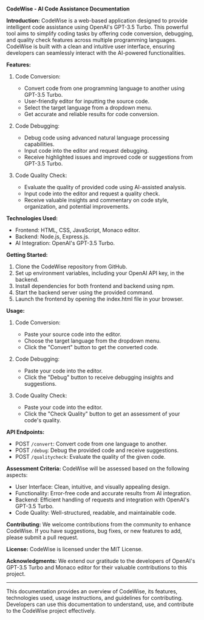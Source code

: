 **CodeWise - AI Code Assistance Documentation**

**Introduction:**
CodeWise is a web-based application designed to provide intelligent code assistance using OpenAI's GPT-3.5 Turbo. This powerful tool aims to simplify coding tasks by offering code conversion, debugging, and quality check features across multiple programming languages. CodeWise is built with a clean and intuitive user interface, ensuring developers can seamlessly interact with the AI-powered functionalities.

**Features:**
1. Code Conversion:
   - Convert code from one programming language to another using GPT-3.5 Turbo.
   - User-friendly editor for inputting the source code.
   - Select the target language from a dropdown menu.
   - Get accurate and reliable results for code conversion.

2. Code Debugging:
   - Debug code using advanced natural language processing capabilities.
   - Input code into the editor and request debugging.
   - Receive highlighted issues and improved code or suggestions from GPT-3.5 Turbo.

3. Code Quality Check:
   - Evaluate the quality of provided code using AI-assisted analysis.
   - Input code into the editor and request a quality check.
   - Receive valuable insights and commentary on code style, organization, and potential improvements.

**Technologies Used:**
- Frontend: HTML, CSS, JavaScript, Monaco editor.
- Backend: Node.js, Express.js.
- AI Integration: OpenAI's GPT-3.5 Turbo.

**Getting Started:**
1. Clone the CodeWise repository from GitHub.
2. Set up environment variables, including your OpenAI API key, in the backend.
3. Install dependencies for both frontend and backend using npm.
4. Start the backend server using the provided command.
5. Launch the frontend by opening the index.html file in your browser.

**Usage:**
1. Code Conversion:
   - Paste your source code into the editor.
   - Choose the target language from the dropdown menu.
   - Click the "Convert" button to get the converted code.

2. Code Debugging:
   - Paste your code into the editor.
   - Click the "Debug" button to receive debugging insights and suggestions.

3. Code Quality Check:
   - Paste your code into the editor.
   - Click the "Check Quality" button to get an assessment of your code's quality.

**API Endpoints:**
- POST `/convert`: Convert code from one language to another.
- POST `/debug`: Debug the provided code and receive suggestions.
- POST `/qualitycheck`: Evaluate the quality of the given code.

**Assessment Criteria:**
CodeWise will be assessed based on the following aspects:
- User Interface: Clean, intuitive, and visually appealing design.
- Functionality: Error-free code and accurate results from AI integration.
- Backend: Efficient handling of requests and integration with OpenAI's GPT-3.5 Turbo.
- Code Quality: Well-structured, readable, and maintainable code.

**Contributing:**
We welcome contributions from the community to enhance CodeWise. If you have suggestions, bug fixes, or new features to add, please submit a pull request.

**License:**
CodeWise is licensed under the MIT License.

**Acknowledgments:**
We extend our gratitude to the developers of OpenAI's GPT-3.5 Turbo and Monaco editor for their valuable contributions to this project.

---
This documentation provides an overview of CodeWise, its features, technologies used, usage instructions, and guidelines for contributing. Developers can use this documentation to understand, use, and contribute to the CodeWise project effectively.

